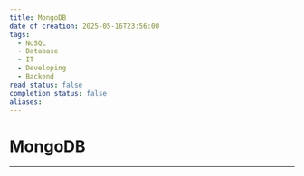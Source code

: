 ```yaml
---
title: MongoDB
date of creation: 2025-05-16T23:56:00
tags:
  - NoSQL
  - Database
  - IT
  - Developing
  - Backend
read status: false
completion status: false
aliases:
---
```

# MongoDB
---
